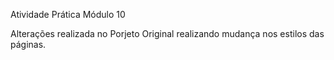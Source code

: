 Atividade Prática Módulo 10


Alterações realizada no Porjeto Original realizando mudança nos estilos das páginas.